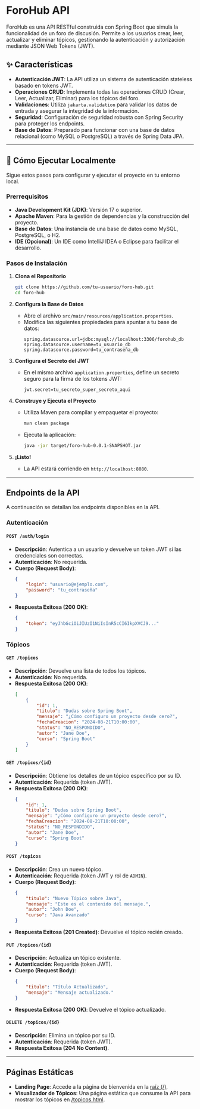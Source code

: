 # ForoHub API

ForoHub es una API RESTful construida con Spring Boot que simula la funcionalidad de un foro de discusión. Permite a los usuarios crear, leer, actualizar y eliminar tópicos, gestionando la autenticación y autorización mediante JSON Web Tokens (JWT).

## ✨ Características

- **Autenticación JWT**: La API utiliza un sistema de autenticación stateless basado en tokens JWT.
- **Operaciones CRUD**: Implementa todas las operaciones CRUD (Crear, Leer, Actualizar, Eliminar) para los tópicos del foro.
- **Validaciones**: Utiliza `jakarta.validation` para validar los datos de entrada y asegurar la integridad de la información.
- **Seguridad**: Configuración de seguridad robusta con Spring Security para proteger los endpoints.
- **Base de Datos**: Preparado para funcionar con una base de datos relacional (como MySQL o PostgreSQL) a través de Spring Data JPA.

---

## 🚀 Cómo Ejecutar Localmente

Sigue estos pasos para configurar y ejecutar el proyecto en tu entorno local.

### Prerrequisitos

- **Java Development Kit (JDK)**: Versión 17 o superior.
- **Apache Maven**: Para la gestión de dependencias y la construcción del proyecto.
- **Base de Datos**: Una instancia de una base de datos como MySQL, PostgreSQL, o H2.
- **IDE (Opcional)**: Un IDE como IntelliJ IDEA o Eclipse para facilitar el desarrollo.

### Pasos de Instalación

1.  **Clona el Repositorio**
    ```sh
    git clone https://github.com/tu-usuario/foro-hub.git
    cd foro-hub
    ```

2.  **Configura la Base de Datos**
    - Abre el archivo `src/main/resources/application.properties`.
    - Modifica las siguientes propiedades para apuntar a tu base de datos:
      ```properties
      spring.datasource.url=jdbc:mysql://localhost:3306/forohub_db
      spring.datasource.username=tu_usuario_db
      spring.datasource.password=tu_contraseña_db
      ```

3.  **Configura el Secreto del JWT**
    - En el mismo archivo `application.properties`, define un secreto seguro para la firma de los tokens JWT:
      ```properties
      jwt.secret=tu_secreto_super_secreto_aqui
      ```

4.  **Construye y Ejecuta el Proyecto**
    - Utiliza Maven para compilar y empaquetar el proyecto:
      ```sh
      mvn clean package
      ```
    - Ejecuta la aplicación:
      ```sh
      java -jar target/foro-hub-0.0.1-SNAPSHOT.jar
      ```

5.  **¡Listo!**
    - La API estará corriendo en `http://localhost:8080`.

---

## Endpoints de la API

A continuación se detallan los endpoints disponibles en la API.

### Autenticación

#### `POST /auth/login`
- **Descripción**: Autentica a un usuario y devuelve un token JWT si las credenciales son correctas.
- **Autenticación**: No requerida.
- **Cuerpo (Request Body)**:
  ```json
  {
      "login": "usuario@ejemplo.com",
      "password": "tu_contraseña"
  }
  ```
- **Respuesta Exitosa (200 OK)**:
  ```json
  {
      "token": "eyJhbGciOiJIUzI1NiIsInR5cCI6IkpXVCJ9..."
  }
  ```

### Tópicos

#### `GET /topicos`
- **Descripción**: Devuelve una lista de todos los tópicos.
- **Autenticación**: No requerida.
- **Respuesta Exitosa (200 OK)**:
  ```json
  [
      {
          "id": 1,
          "titulo": "Dudas sobre Spring Boot",
          "mensaje": "¿Cómo configuro un proyecto desde cero?",
          "fechaCreacion": "2024-08-21T10:00:00",
          "status": "NO_RESPONDIDO",
          "autor": "Jane Doe",
          "curso": "Spring Boot"
      }
  ]
  ```

#### `GET /topicos/{id}`
- **Descripción**: Obtiene los detalles de un tópico específico por su ID.
- **Autenticación**: Requerida (token JWT).
- **Respuesta Exitosa (200 OK)**:
  ```json
  {
      "id": 1,
      "titulo": "Dudas sobre Spring Boot",
      "mensaje": "¿Cómo configuro un proyecto desde cero?",
      "fechaCreacion": "2024-08-21T10:00:00",
      "status": "NO_RESPONDIDO",
      "autor": "Jane Doe",
      "curso": "Spring Boot"
  }
  ```

#### `POST /topicos`
- **Descripción**: Crea un nuevo tópico.
- **Autenticación**: Requerida (token JWT y rol de `ADMIN`).
- **Cuerpo (Request Body)**:
  ```json
  {
      "titulo": "Nuevo Tópico sobre Java",
      "mensaje": "Este es el contenido del mensaje.",
      "autor": "John Doe",
      "curso": "Java Avanzado"
  }
  ```
- **Respuesta Exitosa (201 Created)**: Devuelve el tópico recién creado.

#### `PUT /topicos/{id}`
- **Descripción**: Actualiza un tópico existente.
- **Autenticación**: Requerida (token JWT).
- **Cuerpo (Request Body)**:
  ```json
  {
      "titulo": "Título Actualizado",
      "mensaje": "Mensaje actualizado."
  }
  ```
- **Respuesta Exitosa (200 OK)**: Devuelve el tópico actualizado.

#### `DELETE /topicos/{id}`
- **Descripción**: Elimina un tópico por su ID.
- **Autenticación**: Requerida (token JWT).
- **Respuesta Exitosa (204 No Content)**.

---

## Páginas Estáticas

- **Landing Page**: Accede a la página de bienvenida en la [raíz (/)](http://localhost:8080/).
- **Visualizador de Tópicos**: Una página estática que consume la API para mostrar los tópicos en [ /topicos.html](http://localhost:8080/topicos.html).
